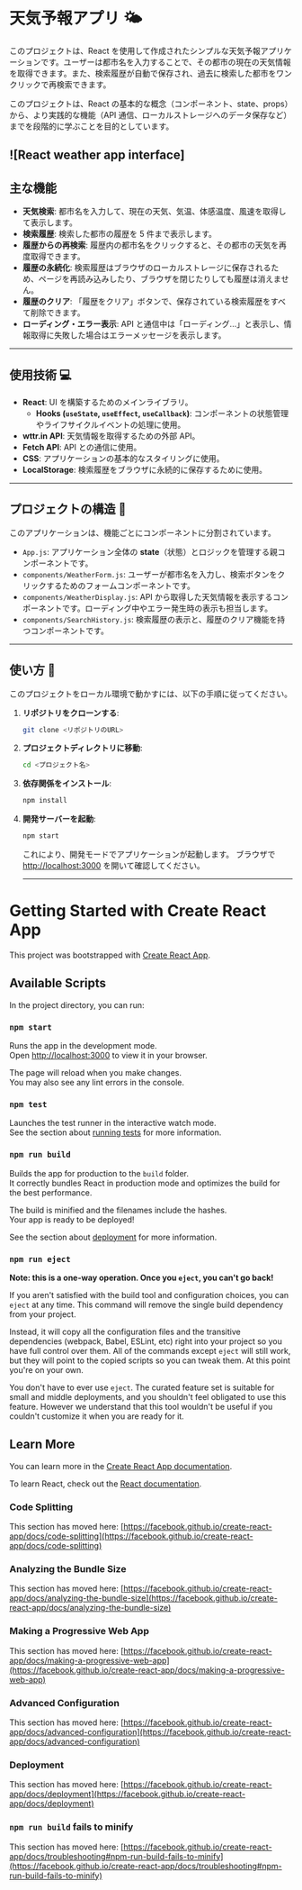 # 天気予報アプリ 🌤️

このプロジェクトは、React を使用して作成されたシンプルな天気予報アプリケーションです。ユーザーは都市名を入力することで、その都市の現在の天気情報を取得できます。また、検索履歴が自動で保存され、過去に検索した都市をワンクリックで再検索できます。

このプロジェクトは、React の基本的な概念（コンポーネント、state、props）から、より実践的な機能（API 通信、ローカルストレージへのデータ保存など）までを段階的に学ぶことを目的としています。

## ![React weather app interface]

## 主な機能

- **天気検索**: 都市名を入力して、現在の天気、気温、体感温度、風速を取得して表示します。
- **検索履歴**: 検索した都市の履歴を 5 件まで表示します。
- **履歴からの再検索**: 履歴内の都市名をクリックすると、その都市の天気を再度取得できます。
- **履歴の永続化**: 検索履歴はブラウザのローカルストレージに保存されるため、ページを再読み込みしたり、ブラウザを閉じたりしても履歴は消えません。
- **履歴のクリア**: 「履歴をクリア」ボタンで、保存されている検索履歴をすべて削除できます。
- **ローディング・エラー表示**: API と通信中は「ローディング...」と表示し、情報取得に失敗した場合はエラーメッセージを表示します。

---

## 使用技術 💻

- **React**: UI を構築するためのメインライブラリ。
  - **Hooks (`useState`, `useEffect`, `useCallback`)**: コンポーネントの状態管理やライフサイクルイベントの処理に使用。
- **wttr.in API**: 天気情報を取得するための外部 API。
- **Fetch API**: API との通信に使用。
- **CSS**: アプリケーションの基本的なスタイリングに使用。
- **LocalStorage**: 検索履歴をブラウザに永続的に保存するために使用。

---

## プロジェクトの構造 📁

このアプリケーションは、機能ごとにコンポーネントに分割されています。

- `App.js`: アプリケーション全体の **state**（状態）とロジックを管理する親コンポーネントです。
- `components/WeatherForm.js`: ユーザーが都市名を入力し、検索ボタンをクリックするためのフォームコンポーネントです。
- `components/WeatherDisplay.js`: API から取得した天気情報を表示するコンポーネントです。ローディング中やエラー発生時の表示も担当します。
- `components/SearchHistory.js`: 検索履歴の表示と、履歴のクリア機能を持つコンポーネントです。

---

## 使い方 🚀

このプロジェクトをローカル環境で動かすには、以下の手順に従ってください。

1.  **リポジトリをクローンする**:

    ```bash
    git clone <リポジトリのURL>
    ```

2.  **プロジェクトディレクトリに移動**:

    ```bash
    cd <プロジェクト名>
    ```

3.  **依存関係をインストール**:

    ```bash
    npm install
    ```

4.  **開発サーバーを起動**:

    ```bash
    npm start
    ```

    これにより、開発モードでアプリケーションが起動します。
    ブラウザで [http://localhost:3000](http://localhost:3000) を開いて確認してください。

    ***

# Getting Started with Create React App

This project was bootstrapped with [Create React App](https://github.com/facebook/create-react-app).

## Available Scripts

In the project directory, you can run:

### `npm start`

Runs the app in the development mode.\
Open [http://localhost:3000](http://localhost:3000) to view it in your browser.

The page will reload when you make changes.\
You may also see any lint errors in the console.

### `npm test`

Launches the test runner in the interactive watch mode.\
See the section about [running tests](https://facebook.github.io/create-react-app/docs/running-tests) for more information.

### `npm run build`

Builds the app for production to the `build` folder.\
It correctly bundles React in production mode and optimizes the build for the best performance.

The build is minified and the filenames include the hashes.\
Your app is ready to be deployed!

See the section about [deployment](https://facebook.github.io/create-react-app/docs/deployment) for more information.

### `npm run eject`

**Note: this is a one-way operation. Once you `eject`, you can't go back!**

If you aren't satisfied with the build tool and configuration choices, you can `eject` at any time. This command will remove the single build dependency from your project.

Instead, it will copy all the configuration files and the transitive dependencies (webpack, Babel, ESLint, etc) right into your project so you have full control over them. All of the commands except `eject` will still work, but they will point to the copied scripts so you can tweak them. At this point you're on your own.

You don't have to ever use `eject`. The curated feature set is suitable for small and middle deployments, and you shouldn't feel obligated to use this feature. However we understand that this tool wouldn't be useful if you couldn't customize it when you are ready for it.

## Learn More

You can learn more in the [Create React App documentation](https://facebook.github.io/create-react-app/docs/getting-started).

To learn React, check out the [React documentation](https://reactjs.org/).

### Code Splitting

This section has moved here: [https://facebook.github.io/create-react-app/docs/code-splitting](https://facebook.github.io/create-react-app/docs/code-splitting)

### Analyzing the Bundle Size

This section has moved here: [https://facebook.github.io/create-react-app/docs/analyzing-the-bundle-size](https://facebook.github.io/create-react-app/docs/analyzing-the-bundle-size)

### Making a Progressive Web App

This section has moved here: [https://facebook.github.io/create-react-app/docs/making-a-progressive-web-app](https://facebook.github.io/create-react-app/docs/making-a-progressive-web-app)

### Advanced Configuration

This section has moved here: [https://facebook.github.io/create-react-app/docs/advanced-configuration](https://facebook.github.io/create-react-app/docs/advanced-configuration)

### Deployment

This section has moved here: [https://facebook.github.io/create-react-app/docs/deployment](https://facebook.github.io/create-react-app/docs/deployment)

### `npm run build` fails to minify

This section has moved here: [https://facebook.github.io/create-react-app/docs/troubleshooting#npm-run-build-fails-to-minify](https://facebook.github.io/create-react-app/docs/troubleshooting#npm-run-build-fails-to-minify)
